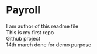 # Payroll
I am author of this readme file
<br>
This is my first repo
<br>
Github project
<br>
14th march done for demo purpose
